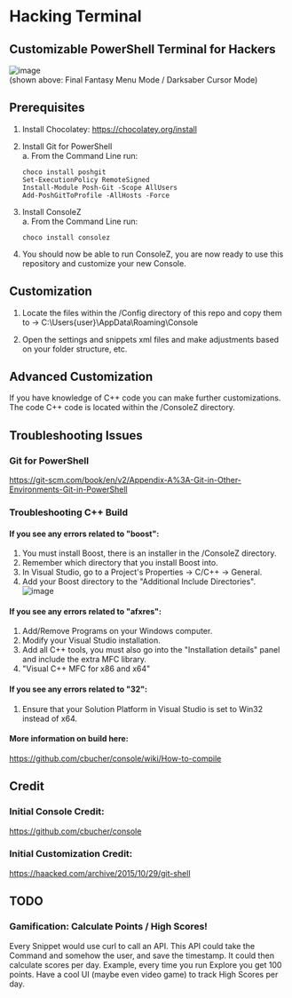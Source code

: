 # Hacking Terminal

## Customizable PowerShell Terminal for Hackers

![image](https://user-images.githubusercontent.com/6255224/163909334-c0772e71-aa74-4c23-9296-fce15ab76bc1.png)<br />
(shown above: Final Fantasy Menu Mode / Darksaber Cursor Mode)

## Prerequisites

1. Install Chocolatey: https://chocolatey.org/install

2. Install Git for PowerShell<br />
  a. From the Command Line run:

       choco install poshgit
       Set-ExecutionPolicy RemoteSigned
       Install-Module Posh-Git -Scope AllUsers
       Add-PoshGitToProfile -AllHosts -Force
      
3. Install ConsoleZ<br />
  a. From the Command Line run:

       choco install consolez
       
4. You should now be able to run ConsoleZ, you are now ready to use this repository and customize your new Console.

## Customization

1. Locate the files within the /Config directory of this repo and copy them to -> C:\Users\{user}\AppData\Roaming\Console

2. Open the settings and snippets xml files and make adjustments based on your folder structure, etc.

## Advanced Customization

If you have knowledge of C++ code you can make further customizations.
The code C++ code is located within the /ConsoleZ directory.

## Troubleshooting Issues

### Git for PowerShell
https://git-scm.com/book/en/v2/Appendix-A%3A-Git-in-Other-Environments-Git-in-PowerShell

### Troubleshooting C++ Build

#### If you see any errors related to "boost":
1. You must install Boost, there is an installer in the /ConsoleZ directory.
2. Remember which directory that you install Boost into.
3. In Visual Studio, go to a Project's Properties -> C/C++ -> General.
4. Add your Boost directory to the "Additional Include Directories".
![image](https://user-images.githubusercontent.com/6255224/164079326-fec9f1d6-19f6-4ec5-908e-aea622ec0ff4.png)


#### If you see any errors related to "afxres":
1. Add/Remove Programs on your Windows computer.
2. Modify your Visual Studio installation.
3. Add all C++ tools, you must also go into the "Installation details" panel and include the extra MFC library.
4. "Visual C++ MFC for x86 and x64"

#### If you see any errors related to "32":
1. Ensure that your Solution Platform in Visual Studio is set to Win32 instead of x64.

#### More information on build here:
https://github.com/cbucher/console/wiki/How-to-compile

## Credit

### Initial Console Credit:
https://github.com/cbucher/console

### Initial Customization Credit:
https://haacked.com/archive/2015/10/29/git-shell

## TODO

### Gamification: Calculate Points / High Scores!

Every Snippet would use curl to call an API.
This API could take the Command and somehow the user, and save the timestamp.
It could then calculate scores per day.
Example, every time you run Explore you get 100 points.
Have a cool UI (maybe even video game) to track High Scores per day.
